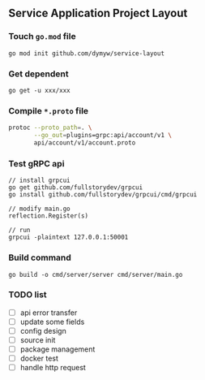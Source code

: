 ## Service Application Project Layout

### Touch `go.mod` file

`go mod init github.com/dymyw/service-layout`

### Get dependent

`go get -u xxx/xxx`

### Compile `*.proto` file

```sh
protoc --proto_path=. \
       --go_out=plugins=grpc:api/account/v1 \
       api/account/v1/account.proto
```

### Test gRPC api

```
// install grpcui
go get github.com/fullstorydev/grpcui
go install github.com/fullstorydev/grpcui/cmd/grpcui

// modify main.go
reflection.Register(s)

// run
grpcui -plaintext 127.0.0.1:50001
```

### Build command

`go build -o cmd/server/server cmd/server/main.go`

### TODO list

- [ ] api error transfer
- [ ] update some fields
- [ ] config design
- [ ] source init
- [ ] package management
- [ ] docker test
- [ ] handle http request
